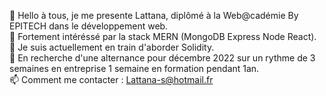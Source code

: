 👋 Hello à tous, je me presente Lattana, diplômé à la Web@cadémie By EPITECH dans le développement web.  
👀 Fortement intéréssé par la stack MERN (MongoDB Express Node React).    
🌱 Je suis actuellement en train d'aborder Solidity.  
💞️ En recherche d'une alternance pour décembre 2022 sur un rythme de 3 semaines en entreprise 1 semaine en formation pendant 1an.   
📫 Comment me contacter : Lattana-s@hotmail.fr  
